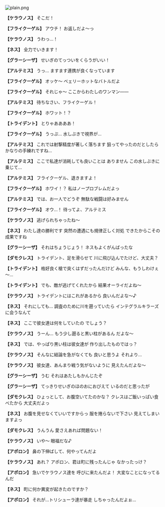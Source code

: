 
![plain.png](../images/backgrounds/plain.png)

**【ケラウノス】**
そこだ！

**【フライクーゲル】**
アウチ！
お返しだよ～っ

**【ケラウノス】**
うわっ…！

**【ネス】**
全力でいきます！

**【グラーシーザ】**
せいぎのてっついをくらうがいい！

**【アルテミス】**
うっ…
ますます連携が良くなっています

**【フライクーゲル】**
オッケ～
ベェリーホットなバトルだよ

**【フライクーゲル】**
それじゃ～
ここからわたしのワンマン――

**【アルテミス】**
待ちなさい、フライクーゲル！

**【フライクーゲル】**
ホワット！？

**【トライデント】**
とりゃああああ！

**【フライクーゲル】**
うっぷ…
水しぶきで視界が…

**【アルテミス】**
これでは射撃精度が著しく落ちます
狙ってやったのだとしたら
かなりの手練れですね…

**【アルテミス】**
ここで私達が消耗しても良いことは
ありません
この水しぶきに乗じて…

**【アルテミス】**
フライクーゲル、退きますよ！

**【フライクーゲル】**
ホワイ！？
私はノープロブレムだよっ

**【アルテミス】**
では、お一人でどうぞ
無駄な戦闘は好みません

**【フライクーゲル】**
オウ…！
待ってよ、アルテミス

**【ケラウノス】**
逃げられちゃったね～

**【ネス】**
わたし達の勝利です
突然の遭遇にも規律正しく対処
できたからこその成果ですね

**【グラーシーザ】**
それはちょうじょう！
ネスもよくがんばったな

**【ダモクレス】**
トライデント、足を滑らせて
川に飛び込んでたけど、大丈夫？

**【トライデント】**
格好良く槍で突くはずだったんだけど
みんな、もうしわけぇ～…

**【トライデント】**
でも、敵が逃げてくれたから
結果オーライだよね～

**【ケラウノス】**
トライデントにはこれがあるから
良いんだよな～♪

**【ネス】**
それにしても…
調査のために川を遡っていたら
インテグラルキラーズに会うなんて

**【ネス】**
ここで彼女達は何をしていたの
でしょう？

**【ケラウノス】**
うーん…
もう少し遡ると黒い柱があるん
だよな～

**【ネス】**
では、やっぱり黒い柱は彼女達が
作り出したものではっ？

**【ケラウノス】**
そんなに結論を急がなくても
良いと思うよ
それより…

**【ケラウノス】**
彼女達、あんまり戦う気がないように
見えたんだよな～

**【グラーシーザ】**
うむ
それはあたしもかんじたぞ

**【グラーシーザ】**
てっきりせいぎのほのおにおびえて
いるのだと思ったが

**【ダモクレス】**
ひょっとして、お腹空いてたのかな？
クレスはご飯いっぱい食べたから
大丈夫だよっ

**【ネス】**
お腹を見せなくていいですからっ
服を捲らないで下さい
見えてしまいますよっ

**【ダモクレス】**
うんうん
愛さえあれば問題ない！

**【ケラウノス】**
いや～
眼福だな♪

**【アポロン】**
鼻の下伸ばして、何やってんだよ

**【ケラウノス】**
あれ？
アポロン、君は町に残ったんじゃ
なかったっけ？

**【アポロン】**
急いでケラウノス達を
呼びに来たんだよ！
大変なことになってるんだ

**【ネス】**
町に何か異変が起きたのですか？

**【アポロン】**
それが…トリシューラ達が暴走
しちゃったんだよぉ…